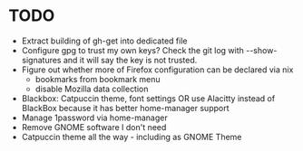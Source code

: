 # TODO

- Extract building of gh-get into dedicated file
- Configure gpg to trust my own keys? Check the git log with --show-signatures and it will say the key is not trusted.
- Figure out whether more of Firefox configuration can be declared via nix
  - bookmarks from bookmark menu
  - disable Mozilla data collection
- Blackbox: Catpuccin theme, font settings OR use Alacitty instead of BlackBox because it has better home-manager support
- Manage 1password via home-manager
- Remove GNOME software I don't need
- Catpuccin theme all the way - including as GNOME Theme

